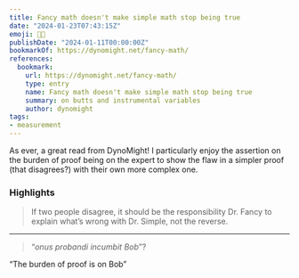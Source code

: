 ```yaml
---
title: Fancy math doesn't make simple math stop being true
date: "2024-01-23T07:43:15Z"
emoji: 🧑‍🏫
publishDate: "2024-01-11T00:00:00Z"
bookmarkOf: https://dynomight.net/fancy-math/
references:
  bookmark:
    url: https://dynomight.net/fancy-math/
    type: entry
    name: Fancy math doesn't make simple math stop being true
    summary: on butts and instrumental variables
    author: dynomight
tags:
- measurement
---
```


As ever, a great read from DynoMight! I particularly enjoy the assertion on the burden of proof being on the expert to show the flaw in a simpler proof (that disagrees?) with their own more complex one.

### Highlights

> If two people disagree, it should be the responsibility Dr. Fancy to explain what’s wrong with Dr. Simple, not the reverse.

---

> “_onus probandi incumbit Bob_”?

“The burden of proof is on Bob”
